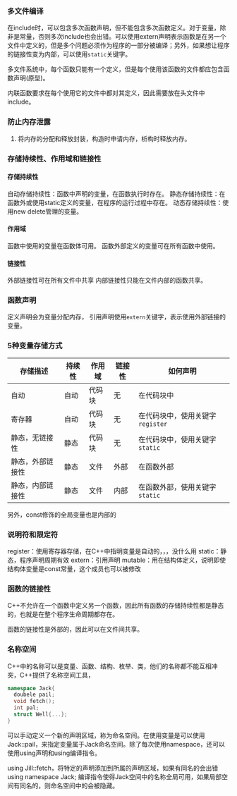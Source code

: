 ### 多文件编译

在include时，可以包含多次函数声明，但不能包含多次函数定义。对于变量，除非是常量，否则多次include也会出错。可以使用extern声明表示函数是在另一个文件中定义的，但是多个问题必须作为程序的一部分被编译；另外，如果想让程序的链接性变为内部，可以使用`static`关键字。

多文件系统中，每个函数只能有一个定义，但是每个使用该函数的文件都应包含函数声明(原型)。

内联函数要求在每个使用它的文件中都对其定义，因此需要放在头文件中include。

### 防止内存泄露

1. 将内存的分配和释放封装，构造时申请内存，析构时释放内存。

### 存储持续性、作用域和链接性

#### 存储持续性

自动存储持续性：函数中声明的变量，在函数执行时存在。
静态存储持续性：在函数外或使用static定义的变量，在程序的运行过程中存在。
动态存储持续性：使用new delete管理的变量。

#### 作用域

函数中使用的变量在函数体可用。
函数外部定义的变量可在所有函数中使用。

#### 链接性

外部链接性可在所有文件中共享
内部链接性只能在文件内部的函数共享。

### 函数声明

定义声明会为变量分配内存，
引用声明使用`extern`关键字，表示使用外部链接的变量。

### 5种变量存储方式

| 存储描述         | 持续性 | 作用域 | 链接性 | 如何声明                         |
| ---------------- | ------ | ------ | ------ | -------------------------------- |
| 自动             | 自动   | 代码块 | 无     | 在代码块中                       |
| 寄存器           | 自动   | 代码块 | 无     | 在代码块中，使用关键字`register` |
| 静态，无链接性   | 静态   | 代码块 | 无     | 在代码块中，使用关键字`static`   |
| 静态，外部链接性 | 静态   | 文件   | 外部   | 在函数外部                       |
| 静态，内部链接性 | 静态   | 文件   | 内部   | 在函数外部，使用关键字`static`   |

另外，const修饰的全局变量也是内部的

### 说明符和限定符

register：使用寄存器存储，在C++中指明变量是自动的，，，没什么用
static：静态，程序声明周期有效
extern：引用声明
mutable：用在结构体定义，说明即使结构体变量是const常量，这个成员也可以被修改

### 函数的链接性

C++不允许在一个函数中定义另一个函数，因此所有函数的存储持续性都是静态的，也就是在整个程序生命周期都存在。

函数的链接性是外部的，因此可以在文件间共享。

### 名称空间

C++中的名称可以是变量、函数、结构、枚举、类，他们的名称都不能互相冲突，C++提供了名称空间工具，

```cpp
namespace Jack{
  doubele pail;
  void fetch();
  int pal;
  struct Well{...};
}
```

可以手动定义一个新的声明区域，称为命名空间。在使用变量是可以使用Jack::pail，来指定变量属于Jack命名空间。除了每次使用namespace，还可以使用using声明和using编译指令。

using Jill::fetch，将特定的声明添加到所属的声明区域，如果有同名的会出错
using namespace Jack; 编译指令使得Jack空间中的名称全局可用，如果局部空间有同名的，则命名空间中的会被隐藏。
